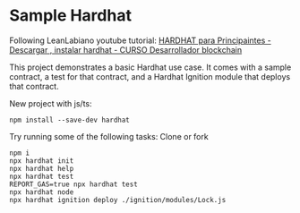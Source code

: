 # Sample Hardhat 
Following LeanLabiano youtube tutorial: [HARDHAT para Principaintes - Descargar , instalar hardhat - CURSO Desarrollador blockchain ](https://youtu.be/wnLuyEc69AQ?si=QXdFHy6xfdwNJ-ki)

This project demonstrates a basic Hardhat use case. It comes with a sample contract, a test for that contract, and a Hardhat Ignition module that deploys that contract.

New project with js/ts: 
```shell 
npm install --save-dev hardhat 
```

Try running some of the following tasks:
Clone or fork
```shell
npm i
npx hardhat init
npx hardhat help
npx hardhat test
REPORT_GAS=true npx hardhat test
npx hardhat node
npx hardhat ignition deploy ./ignition/modules/Lock.js
```
